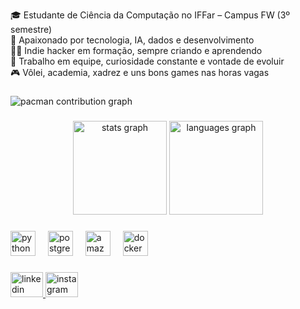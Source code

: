 <p align="left">🎓 Estudante de Ciência da Computação no IFFar – Campus FW (3º semestre)<br>🧠 Apaixonado por tecnologia, IA, dados e desenvolvimento<br>👨‍💻 Indie hacker em formação, sempre criando e aprendendo<br>🤝 Trabalho em equipe, curiosidade constante e vontade de evoluir<br>🎮 Vôlei, academia, xadrez e uns bons games nas horas vagas</p>

###

<picture>
  <source media="(prefers-color-scheme: dark)" srcset="https://raw.githubusercontent.com/pichee/pichee/output/pacman-contribution-graph-dark.svg">
  <source media="(prefers-color-scheme: light)" srcset="https://raw.githubusercontent.com/pichee/pichee/output/pacman-contribution-graph.svg">
  <img alt="pacman contribution graph" src="https://raw.githubusercontent.com/pichee/pichee/output/pacman-contribution-graph.svg">
</picture>

###

<div align="center">
  <img src="https://github-readme-stats.vercel.app/api?username=pichee&hide_title=false&hide_rank=false&show_icons=true&include_all_commits=true&count_private=true&disable_animations=false&theme=dracula&locale=en&hide_border=false&order=1" height="150" alt="stats graph"  />
  <img src="https://github-readme-stats.vercel.app/api/top-langs?username=pichee&locale=en&hide_title=false&layout=compact&card_width=320&langs_count=5&theme=dracula&hide_border=false&order=2" height="150" alt="languages graph"  />
</div>

###

<div align="left">
  <img src="https://cdn.jsdelivr.net/gh/devicons/devicon/icons/python/python-original.svg" height="40" alt="python logo"  />
  <img width="12" />
  <img src="https://cdn.jsdelivr.net/gh/devicons/devicon/icons/postgresql/postgresql-original.svg" height="40" alt="postgresql logo"  />
  <img width="12" />
  <img src="https://cdn.jsdelivr.net/gh/devicons/devicon/icons/amazonwebservices/amazonwebservices-line-wordmark.svg" height="40" alt="amazonwebservices logo"  />
  <img width="12" />
  <img src="https://cdn.jsdelivr.net/gh/devicons/devicon/icons/docker/docker-original.svg" height="40" alt="docker logo"  />
</div>

###

<div align="left">
  <a href="https://www.linkedin.com/in/gustavo-pich-6246a4290/" target="_blank">
    <img src="https://raw.githubusercontent.com/maurodesouza/profile-readme-generator/master/src/assets/icons/social/linkedin/default.svg" width="52" height="40" alt="linkedin logo"  />
  </a>
  <a href="https://www.instagram.com/gustavo_pich_?igsh=ejk2azZ6c3NoZHNj" target="_blank">
    <img src="https://raw.githubusercontent.com/maurodesouza/profile-readme-generator/master/src/assets/icons/social/instagram/default.svg" width="52" height="40" alt="instagram logo"  />
  </a>
</div>

###
